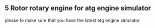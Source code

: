 ## 5 Rotor rotary engine for atg engine simulator 
please to make sure that you have the latest atg engine simulator
